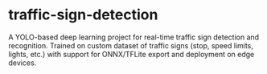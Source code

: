 # traffic-sign-detection
A YOLO-based deep learning project for real-time traffic sign detection and recognition.  Trained on custom dataset of traffic signs (stop, speed limits, lights, etc.)  with support for ONNX/TFLite export and deployment on edge devices.
